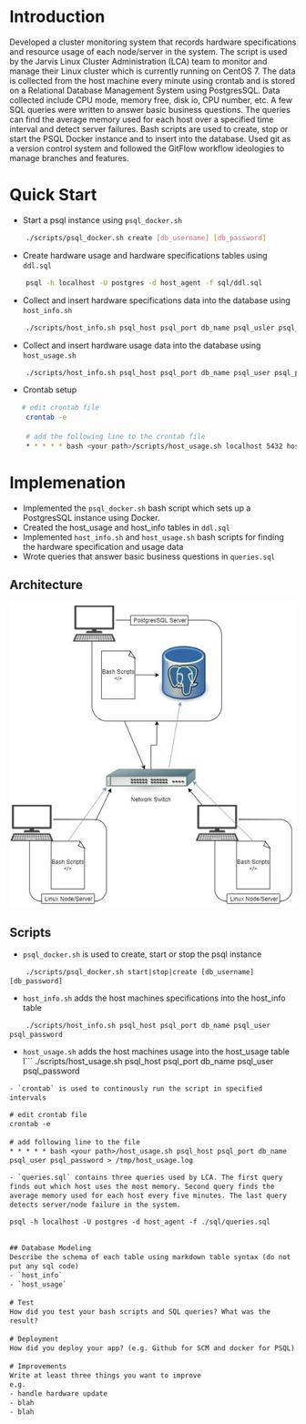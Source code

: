# Introduction
Developed a cluster monitoring system that records hardware specifications and resource usage of each node/server in the system. The script is used by the Jarvis Linux Cluster Administration (LCA) team to monitor and manage their Linux cluster which is currently running on CentOS 7. The data is collected from the host machine every minute using crontab and is stored on a Relational Database Management System using PostgresSQL. Data collected include CPU mode, memory free, disk io, CPU number, etc. A few SQL queries were written to answer basic business questions. The queries can find the average memory used for each host over a specified time interval and detect server failures. Bash scripts are used to create, stop or start the PSQL Docker instance and to insert into the database. Used git as a version control system and followed the GitFlow workflow ideologies to manage branches and features. 

# Quick Start
- Start a psql instance using `psql_docker.sh`
````bash
    ./scripts/psql_docker.sh create [db_username] [db_password]
````
- Create hardware usage and hardware specifications tables using `ddl.sql`
````bash
    psql -h localhost -U postgres -d host_agent -f sql/ddl.sql    
````
- Collect and insert hardware specifications data into the database using `host_info.sh`
````bash
    ./scripts/host_info.sh psql_host psql_port db_name psql_usler psql_password 
```` 
- Collect and insert hardware usage data into the database using `host_usage.sh`
````bash
    ./scripts/host_info.sh psql_host psql_port db_name psql_user psql_password
```` 
- Crontab setup
````bash
   # edit crontab file 
    crontab -e 

    # add the following line to the crontab file 
    * * * * * bash <your path>/scripts/host_usage.sh localhost 5432 host_agent [db_username] [db_password] > /tmp/host_usage.log 
```` 

# Implemenation
- Implemented the `psql_docker.sh` bash script which sets up a PostgresSQL instance using Docker.
- Created the host_usage and host_info tables in `ddl.sql`
- Implemented `host_info.sh` and `host_usage.sh` bash scripts for finding the hardware specification and usage data
- Wrote queries that answer basic business questions in `queries.sql`
## Architecture
![Architecture](assets/Architecture.jpg)
## Scripts
- `psql_docker.sh` is used to create, start or stop the psql instance
```
    ./scripts/psql_docker.sh start|stop|create [db_username] [db_password]
```
- `host_info.sh` adds the host machines specifications into the host_info table
```
    ./scripts/host_info.sh psql_host psql_port db_name psql_user psql_password
```
- `host_usage.sh` adds the host machines usage into the host_usage table
l```
    ./scripts/host_usage.sh psql_host psql_port db_name psql_user psql_password
```
- `crontab` is used to continously run the script in specified intervals
```
    # edit crontab file
    crontab -e

    # add following line to the file
    * * * * * bash <your path>/host_usage.sh psql_host psql_port db_name psql_user psql_password > /tmp/host_usage.log
```
- `queries.sql` contains three queries used by LCA. The first query finds out which host uses the most memory. Second query finds the average memory used for each host every five minutes. The last query detects server/node failure in the system.
```
    psql -h localhost -U postgres -d host_agent -f ./sql/queries.sql
```

## Database Modeling
Describe the schema of each table using markdown table syntax (do not put any sql code)
- `host_info`
- `host_usage`

# Test
How did you test your bash scripts and SQL queries? What was the result?

# Deployment
How did you deploy your app? (e.g. Github for SCM and docker for PSQL)

# Improvements
Write at least three things you want to improve 
e.g. 
- handle hardware update 
- blah
- blah
